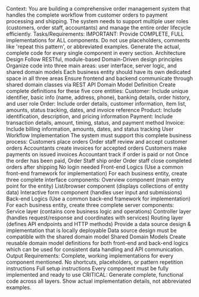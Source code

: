 Context: You are building a comprehensive order management system that handles the complete workflow from customer orders to payment processing and shipping. The system needs to support multiple user roles (customers, order staff, accountants) and manage the entire order lifecycle efficiently.
Tasks/Requirements:
IMPORTANT: Provide COMPLETE, FULL implementations for ALL components. Do not use placeholders, comments like 'repeat this pattern', or abbreviated examples. Generate the actual, complete code for every single component in every section.
Architecture Design
Follow RESTful, module-based Domain-Driven design principles
Organize code into three main areas: user interface, server logic, and shared domain models
Each business entity should have its own dedicated space in all three areas
Ensure frontend and backend communicate through shared domain classes via REST API
Domain Model Definition Create complete definitions for these five core entities:
Customer: Include unique identifier, basic info (name, address, phone), banking details, order history, and user role
Order: Include order details, customer information, item list, amounts, status tracking, dates, and invoice reference
Product: Include identification, description, and pricing information
Payment: Include transaction details, amount, timing, status, and payment method
Invoice: Include billing information, amounts, dates, and status tracking
User Workflow Implementation The system must support this complete business process:
Customers place orders
Order staff review and accept customer orders
Accountants create invoices for accepted orders
Customers make payments on issued invoices
Accountant track if order is paid or not
Once the order has been paid, Order Staff ship order
Order staff close completed orders after shipping
No login needed
Front-end Logics (Use a common front-end framework for implementation) For each business entity, create three complete interface components:
Overview component (main entry point for the entity)
List/browser component (displays collections of entity data)
Interactive form component (handles user input and submissions)
Back-end Logics (Use a common back-end framework for implementation) For each business entity, create three complete server components:
Service layer (contains core business logic and operations)
Controller layer (handles request/response and coordinates with services)
Routing layer (defines API endpoints and HTTP methods)
Provide a data source design & implementation that is locally deployable
Data source design must be compatible with the shared domain model
Shared Domain Models Create reusable domain model definitions for both front-end and back-end logics which can be used for consistent data handling and API communication.
Output Requirements:
Complete, working implementations for every component mentioned. No shortcuts, placeholders, or pattern repetition instructions
Full setup instructions
Every component must be fully implemented and ready to use
CRITICAL: Generate complete, functional code across all layers. Show actual implementation details, not abbreviated examples.
